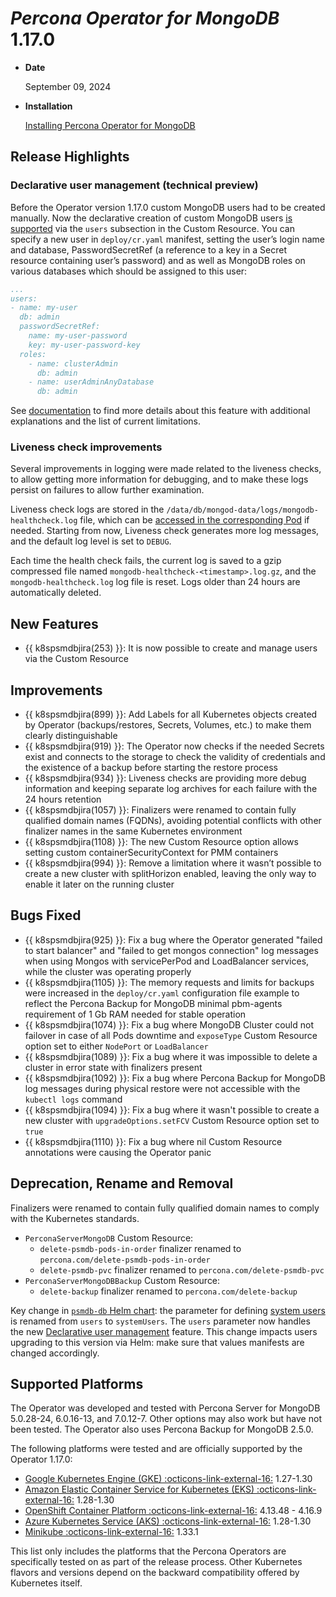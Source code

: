 # *Percona Operator for MongoDB* 1.17.0

* **Date**

    September 09, 2024

* **Installation**

    [Installing Percona Operator for MongoDB](../System-Requirements.md#installation-guidelines)

## Release Highlights

### Declarative user management (technical preview)

Before the Operator version 1.17.0 custom MongoDB users had to be created manually. Now the declarative creation of custom MongoDB users [is supported](../users.md#unprivileged-users) via the `users` subsection in the Custom Resource. You can specify a new user in `deploy/cr.yaml` manifest, setting the user’s login name and database, PasswordSecretRef (a reference to a key in a Secret resource containing user’s password) and as well as MongoDB roles on various databases which should be assigned to this user:

```yaml
...
users:
- name: my-user
  db: admin
  passwordSecretRef: 
    name: my-user-password
    key: my-user-password-key
  roles:
    - name: clusterAdmin
      db: admin
    - name: userAdminAnyDatabase
      db: admin
```

See [documentation](../users.md#unprivileged-users) to find more details about this feature with additional explanations and the list of current limitations.

### Liveness check improvements

Several improvements in logging were made related to the liveness checks, to allow getting more information for debugging, and to make these logs persist on failures to allow further examination.

Liveness check logs are stored in the `/data/db/mongod-data/logs/mongodb-healthcheck.log` file, which can be [accessed in the corresponding Pod](../debug-shell.md) if needed. Starting from now, Liveness check generates more log messages, and the default log level is set to `DEBUG`.

Each time the health check fails, the current log is saved to a gzip compressed file named `mongodb-healthcheck-<timestamp>.log.gz`, and the `mongodb-healthcheck.log` log file is reset.
Logs older than 24 hours are automatically deleted.

## New Features

* {{ k8spsmdbjira(253) }}: It is now possible to create and manage users via the Custom Resource 

## Improvements

* {{ k8spsmdbjira(899) }}: Add Labels for all Kubernetes objects created by Operator (backups/restores, Secrets, Volumes, etc.) to make them clearly distinguishable
* {{ k8spsmdbjira(919) }}: The Operator now checks if the needed Secrets exist and connects to the storage to check the validity of credentials and the existence of a backup before starting the restore process
* {{ k8spsmdbjira(934) }}: Liveness checks are providing more debug information and keeping separate log archives for each failure with the 24 hours retention
* {{ k8spsmdbjira(1057) }}: Finalizers were renamed to contain fully qualified domain names (FQDNs), avoiding potential conflicts with other finalizer names in the same Kubernetes environment
* {{ k8spsmdbjira(1108) }}: The new Custom Resource option allows setting custom containerSecurityContext for PMM containers
* {{ k8spsmdbjira(994) }}: Remove a limitation where it wasn’t possible to create a new cluster with splitHorizon enabled, leaving the only way to enable it later on the running cluster

## Bugs Fixed

* {{ k8spsmdbjira(925) }}: Fix a bug where the Operator generated "failed to start balancer" and "failed to get mongos connection" log messages when using Mongos with servicePerPod and LoadBalancer services, while the cluster was operating properly
* {{ k8spsmdbjira(1105) }}: The memory requests and limits for backups were increased in the `deploy/cr.yaml` configuration file example to reflect the Percona Backup for MongoDB minimal pbm-agents requirement of 1 Gb RAM needed for stable operation
* {{ k8spsmdbjira(1074) }}: Fix a bug where MongoDB Cluster could not failover in case of all Pods downtime and `exposeType` Custom Resource option set to either `NodePort` or `LoadBalancer`
* {{ k8spsmdbjira(1089) }}: Fix a bug where it was impossible to delete a cluster in error state with finalizers present
* {{ k8spsmdbjira(1092) }}: Fix a bug where Percona Backup for MongoDB log messages during physical restore were not accessible with the `kubectl logs` command
* {{ k8spsmdbjira(1094) }}: Fix a bug where it wasn't possible to create a new cluster with `upgradeOptions.setFCV` Custom Resource option set to `true`
* {{ k8spsmdbjira(1110) }}: Fix a bug where nil Custom Resource annotations were causing the Operator panic

## Deprecation, Rename and Removal

Finalizers were renamed to contain fully qualified domain names to comply with the Kubernetes standards.

* `PerconaServerMongoDB` Custom Resource:
    * `delete-psmdb-pods-in-order` finalizer renamed to `percona.com/delete-psmdb-pods-in-order`
    * `delete-psmdb-pvc` finalizer renamed to `percona.com/delete-psmdb-pvc`
* `PerconaServerMongoDBBackup` Custom Resource:
    * `delete-backup` finalizer renamed to `percona.com/delete-backup`

Key change in [`psmdb-db` Helm chart](https://github.com/percona/percona-helm-charts/tree/main/charts/psmdb-db): the parameter for defining [system users](../users.md#system-users) is renamed from `users` to `systemUsers`. The `users` parameter now handles the new [Declarative user management](../users.md#create-users-in-the-custom-resource) feature. This change impacts users upgrading to this version via Helm: make sure that values manifests are changed accordingly.

## Supported Platforms

The Operator was developed and tested with Percona Server for MongoDB 5.0.28-24,
6.0.16-13, and 7.0.12-7. Other options may also work but have not been tested. The
Operator also uses Percona Backup for MongoDB 2.5.0.

The following platforms were tested and are officially supported by the Operator
1.17.0:

* [Google Kubernetes Engine (GKE) :octicons-link-external-16:](https://cloud.google.com/kubernetes-engine) 1.27-1.30
* [Amazon Elastic Container Service for Kubernetes (EKS) :octicons-link-external-16:](https://aws.amazon.com) 1.28-1.30
* [OpenShift Container Platform :octicons-link-external-16:](https://www.redhat.com/en/technologies/cloud-computing/openshift) 4.13.48 - 4.16.9
* [Azure Kubernetes Service (AKS) :octicons-link-external-16:](https://azure.microsoft.com/en-us/services/kubernetes-service/) 1.28-1.30
* [Minikube :octicons-link-external-16:](https://github.com/kubernetes/minikube) 1.33.1

This list only includes the platforms that the Percona Operators are specifically tested on as part of the release process. Other Kubernetes flavors and versions depend on the backward compatibility offered by Kubernetes itself.
